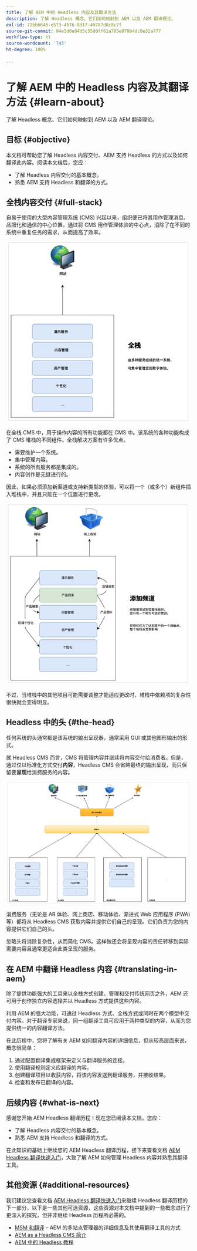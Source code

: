 ```yaml
---
title: 了解 AEM 中的 Headless 内容及其翻译方法
description: 了解 Headless 概念、它们如何映射到 AEM 以及 AEM 翻译理论。
exl-id: 72bb6646-e573-4576-8d17-49787d8c8c7f
source-git-commit: 94e5d0e84d5c55d0ff61a705e079b4dc8e32a777
workflow-type: ht
source-wordcount: '743'
ht-degree: 100%

---
```


# 了解 AEM 中的 Headless 内容及其翻译方法 {#learn-about}

了解 Headless 概念、它们如何映射到 AEM 以及 AEM 翻译理论。

## 目标 {#objective}

本文档可帮助您了解 Headless 内容交付、AEM 支持 Headless 的方式以及如何翻译此内容。阅读本文档后，您应：

* 了解 Headless 内容交付的基本概念。
* 熟悉 AEM 支持 Headless 和翻译的方式。

## 全栈内容交付 {#full-stack}

自易于使用的大型内容管理系统 (CMS) 兴起以来，组织便已将其用作管理消息、品牌化和通信的中心位置。通过将 CMS 用作管理体验的中心点，消除了在不同的系统中重复任务的需求，从而提高了效率。

![经典全栈 CMS](/help/journey-headless/developer/assets/full-stack.png)

在全栈 CMS 中，用于操作内容的所有功能都在 CMS 中。该系统的各种功能构成了 CMS 堆栈的不同组件。全栈解决方案有许多优点。

* 需要维护一个系统。
* 集中管理内容。
* 系统的所有服务都是集成的。
* 内容创作是无缝进行的。

因此，如果必须添加新渠道或支持新类型的体验，可以将一个（或多个）新组件插入堆栈中，并且只能在一个位置进行更改。

![向堆栈添加新渠道](/help/journey-headless/developer/assets/adding-channel.png)

不过，当堆栈中的其他项目可能需要调整才能适应更改时，堆栈中依赖项的复杂性很快就会变得明显。

## Headless 中的头 {#the-head}

任何系统的头通常都是该系统的输出呈现器，通常采用 GUI 或其他图形输出的形式。

就 Headless CMS 而言，CMS 将管理内容并继续将内容交付给消费者。但是，通过仅以标准化方式交付&#x200B;**内容**，Headless CMS 会省略最终的输出呈现，而只保留要&#x200B;**呈现**&#x200B;给消费服务的内容。

![Headless CMS](/help/journey-headless/developer/assets/headless-cms.png)

消费服务（无论是 AR 体验、网上商店、移动体验、渐进式 Web 应用程序 (PWA) 等）都将从 Headless CMS 获取内容并提供它们自己的呈现。它们负责为您的内容提供它们自己的头。

忽略头将消除复杂性，从而简化 CMS。这样做还会将呈现内容的责任转移到实际需要内容且通常更适合此类呈现的服务。

## 在 AEM 中翻译 Headless 内容 {#translating-in-aem}

除了提供功能强大的工具来以全栈方式创建、管理和交付传统网页之外，AEM 还可用于创作独立内容选择并以 Headless 方式提供这些内容。

利用 AEM 的强大功能，可通过 Headless 方式、全栈方式或同时在两个模型中交付内容。对于翻译专家来说，同一组翻译工具可应用于两种类型的内容，从而为您提供统一的内容翻译方法。

在此历程中，您将了解有关 AEM 如何翻译内容的详细信息，但从较高层面来说，概念很简单：

1. 通过配置翻译集成框架来定义与翻译服务的连接。
1. 使用翻译规则定义应翻译的内容。
1. 创建翻译项目以收获内容，将该内容发送到翻译服务，并接收结果。
1. 检查和发布已翻译的内容。

## 后续内容 {#what-is-next}

感谢您开始 AEM Headless 翻译历程！现在您已阅读本文档，您应：

* 了解 Headless 内容交付的基本概念。
* 熟悉 AEM 支持 Headless 和翻译的方式。

在此知识的基础上继续您的 AEM Headless 翻译历程，接下来查看文档 [AEM Headless 翻译快速入门](getting-started.md)，大致了解 AEM 如何管理 Headless 内容并熟悉其翻译工具。

## 其他资源 {#additional-resources}

我们建议您查看文档 [AEM Headless 翻译快速入门](getting-started.md)来继续 Headless 翻译历程的下一部分，以下是一些其他可选资源，这些资源对本文档中提到的一些概念进行了更深入的探究，但并非继续 Headless 历程所必需的。

* [MSM 和翻译](/help/sites-cloud/administering/msm-and-translation.md) – AEM 的多站点管理器的详细信息及其使用翻译工具的方式
* [AEM as a Headless CMS 简介](/help/headless/introduction.md)
* [AEM 中的 Headless 教程](https://experienceleague.adobe.com/docs/experience-manager-learn/getting-started-with-aem-headless/overview.html?lang=zh-Hans)